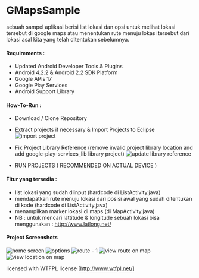 GMapsSample
===========

sebuah sampel aplikasi berisi list lokasi dan opsi untuk melihat lokasi tersebut di google maps atau
menentukan rute menuju lokasi tersebut dari lokasi asal kita yang telah ditentukan sebelumnya.


#### Requirements :
* Updated Android Developer Tools & Plugins
* Android 4.2.2 & Android 2.2 SDK Platform
* Google APIs 17
* Google Play Services
* Android Support Library

#### How-To-Run :
* Download / Clone Repository

* Extract projects if necessary & Import Projects to Eclipse
 ![import project](https://raw.github.com/aqidd/GMapsSample/master/screen%20capture/step1%20import.PNG)

* Fix Project Library Reference (remove invalid project library location and add google-play-services_lib library project)
 ![update library reference](https://raw.github.com/aqidd/GMapsSample/master/screen%20capture/step2%20update%20library.PNG)

* RUN PROJECTS ( RECOMMENDED ON ACTUAL DEVICE )



#### Fitur yang tersedia :
* list lokasi yang sudah diinput (hardcode di ListActivity.java)
* mendapatkan rute menuju lokasi dari posisi awal yang sudah ditentukan di kode (hardcode di ListActivity.java)
* menampilkan marker lokasi di maps (di MapActivity.java)
* NB : untuk mencari lattitude & longitude sebuah lokasi bisa menggunakan : http://www.latlong.net/

#### Project Screenshots
![home screen](https://raw.github.com/aqidd/GMapsSample/master/screen%20capture/SC20130713-231124.png)
![options](https://raw.github.com/aqidd/GMapsSample/master/screen%20capture/SC20130713-231130.png)
![route - 1](https://raw.github.com/aqidd/GMapsSample/master/screen%20capture/SC20130713-231156.png)
![view route on map](https://raw.github.com/aqidd/GMapsSample/master/screen%20capture/SC20130713-231224.png)
![view location on map](https://raw.github.com/aqidd/GMapsSample/master/screen%20capture/SC20130713-231249.png)

licensed with WTFPL license [http://www.wtfpl.net/]
